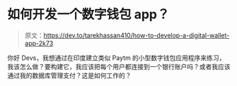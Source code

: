# 如何开发一个数字钱包 app？

> 原文：<https://dev.to/tarekhassan410/how-to-develop-a-digital-wallet-app-2k73>

你好 Devs，我想通过在印度建立类似 Paytm 的小型数字钱包应用程序来练习，我该怎么做？要构建它，我应该把每个用户都连接到一个银行账户吗？或者我应该通过我的数据库管理支付？这是如何工作的？